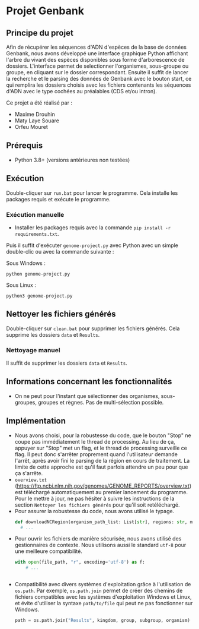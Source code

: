 # Projet Genbank

## Principe du projet
Afin de récupérer les séquences d'ADN d'espèces de la base de données Genbank, nous avons développé une interface graphique Python affichant l'arbre du vivant des espèces disponibles sous forme d'arborescence de dossiers. 
L'interface permet de selectionner l'organismes, sous-groupe ou groupe, en cliquant sur le dossier correspondant.
Ensuite il suffit de lancer la recherche et le parsing des données de Genbank avec le bouton start, ce qui remplira les dossiers choisis avec les fichiers contenants les séquences d'ADN avec le type cochées au préalables (CDS et/ou intron).

Ce projet a été réalisé par :
- Maxime Drouhin
- Maty Laye Souare
- Orfeu Mouret

## Prérequis

- Python 3.8+ (versions antérieures non testées)

## Exécution

Double-cliquer sur `run.bat` pour lancer le programme. Cela installe les packages requis et exécute le programme.

### Exécution manuelle

- Installer les packages requis avec la commande `pip install -r requirements.txt`.

Puis il suffit d'exécuter `genome-project.py` avec Python avec un simple double-clic ou avec la commande suivante :

Sous Windows :
```
python genome-project.py
```

Sous Linux :
```
python3 genome-project.py
```

## Nettoyer les fichiers générés

Double-cliquer sur `clean.bat` pour supprimer les fichiers générés. Cela supprime les dossiers `data` et `Results`.

### Nettoyage manuel

Il suffit de supprimer les dossiers `data` et `Results`.

## Informations concernant les fonctionnalités

- On ne peut pour l'instant que sélectionner des organismes, sous-groupes, groupes et règnes. Pas de multi-sélection possible.

## Implémentation

- Nous avons choisi, pour la robustesse du code, que le bouton "Stop" ne coupe pas immédiatement le thread de processing. Au lieu de ça, appuyer sur "Stop" met un flag, et le thread de processing surveille ce flag. Il peut donc s'arrêter proprement quand l'utilisateur demande l'arrêt, après avoir fini le parsing de la région en cours de traitement. La limite de cette approche est qu'il faut parfois attendre un peu pour que ça s'arrête.
- `overview.txt` (https://ftp.ncbi.nlm.nih.gov/genomes/GENOME_REPORTS/overview.txt) est téléchargé automatiquement au premier lancement du programme. Pour le mettre à jour, ne pas hésiter à suivre les instructions de la section `Nettoyer les fichiers générés` pour qu'il soit retéléchargé.
- Pour assurer la robustesse du code, nous avons utilisé le typage.
  ```py
  def downloadNCRegion(organism_path_list: List[str], regions: str, main_dialog: MainDialog):
    # ...
  ```
- Pour ouvrir les fichiers de manière sécurisée, nous avons utilisé des gestionnaires de contexte. Nous utilisons aussi le standard `utf-8` pour une meilleure compatibilité.
  ```py
  with open(file_path, "r", encoding='utf-8') as f:
      # ...
  ```
  ```
- Compatibilité avec divers systèmes d'exploitation grâce à l'utilisation de `os.path`.
  Par exemple, `os.path.join` permet de créer des chemins de fichiers compatibles avec les systèmes d'exploitation Windows et Linux, et évite d'utiliser la syntaxe `path/to/file` qui peut ne pas fonctionner sur Windows.
  ```py
  path = os.path.join("Results", kingdom, group, subgroup, organism)
  ```

